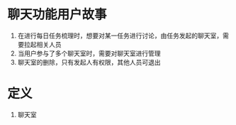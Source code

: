 # 聊天功能用户故事

1. 在进行每日任务梳理时，想要对某一任务进行讨论，由任务发起的聊天室，需要拉起相关人员
2. 当用户参与了多个聊天室时，需要对聊天室进行管理
3. 聊天室的删除，只有发起人有权限，其他人员可退出

# 定义

1. 聊天室
